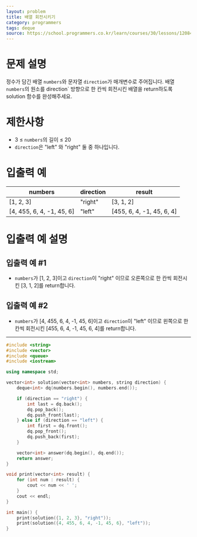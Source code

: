 ```yaml
---
layout: problem
title: 배열 회전시키기
category: programmers
tags: deque
source: https://school.programmers.co.kr/learn/courses/30/lessons/120844
---
```


# 문제 설명

정수가 담긴 배열 `numbers`와 문자열 `direction`가 매개변수로 주어집니다. 배열 `numbers`의 원소를 direction` 방향으로 한 칸씩 회전시킨 배열을 return하도록 solution 함수를 완성해주세요.

# 제한사항

- 3 ≤ `numbers`의 길이 ≤ 20
- `direction`은 "left" 와 "right" 둘 중 하나입니다.

# 입출력 예

| numbers | direction | result |
| --- | --- | --- |
| [1, 2, 3] | "right" | [3, 1, 2] |
| [4, 455, 6, 4, -1, 45, 6] | "left" | [455, 6, 4, -1, 45, 6, 4] |

# 입출력 예 설명

## 입출력 예 #1

- `numbers`가 [1, 2, 3]이고 `direction`이 "right" 이므로 오른쪽으로 한 칸씩 회전시킨 [3, 1, 2]를 return합니다.

## 입출력 예 #2

- `numbers`가 [4, 455, 6, 4, -1, 45, 6]이고 `direction`이 "left" 이므로 왼쪽으로 한 칸씩 회전시킨 [455, 6, 4, -1, 45, 6, 4]를 return합니다.

---

```cpp
#include <string>
#include <vector>
#include <queue>
#include <iostream>

using namespace std;

vector<int> solution(vector<int> numbers, string direction) {
    deque<int> dq(numbers.begin(), numbers.end());

    if (direction == "right") {
        int last = dq.back();
        dq.pop_back();
        dq.push_front(last);
    } else if (direction == "left") {
        int first = dq.front();
        dq.pop_front();
        dq.push_back(first);
    }

    vector<int> answer(dq.begin(), dq.end());
    return answer;
}

void print(vector<int> result) {
    for (int num : result) {
        cout << num << ' ';
    }
    cout << endl;
}

int main() {
    print(solution({1, 2, 3}, "right"));
    print(solution({4, 455, 6, 4, -1, 45, 6}, "left"));
}
```
